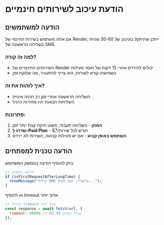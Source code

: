 # הודעת עיכוב לשירותים חינמיים

## הודעה למשתמשים

אם אתה משתמש בשירות החינמי של Render, ייתכן שתיתקל בעיכוב של 30-60 שניות בשליחה הראשונה של SMS.

### למה זה קורה?
- השירותים החינמיים של Render יכולים להירדם אחרי 15 דקות של חוסר פעילות
- כשמישהו קורא לשירות, הוא צריך להתעורר, מה שלוקח זמן

### איך לזהות את זה?
- השליחה הראשונה אחרי זמן רב תהיה איטית
- השליחות הבאות יהיו מהירות כרגיל

### פתרונות:
1. **המתן** - השליחה תעבוד, פשוט תיקח קצת יותר זמן
2. **שדרג ל-Paid Plan** - $7/חודש לכל שירות
3. **השתמש באופן קבוע** - אם יש פעילות קבועה, השירות לא יירדם

## הודעה טכנית למפתחים

ניתן להוסיף הודעה בממשק המשתמש:

```javascript
// הודעה בממשק
if (isFirstRequestAfterLongTime) {
  showMessage("שירות SMS מתעורר, אנא המתן...");
}
```

או להוסיף timeout ארוך יותר:

```javascript
// הגדרת timeout ארוך יותר
const response = await fetch(url, {
  timeout: 60000 // 60 שניות במקום 30
});
```
